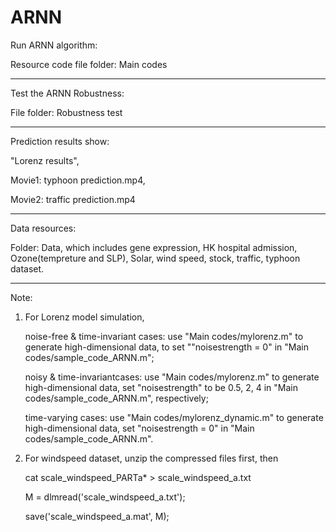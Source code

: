 # ARNN

Run ARNN algorithm:

Resource code file folder: Main codes

***********************************************************************************************************
Test the ARNN Robustness:

File folder: Robustness test

***********************************************************************************************************
Prediction results show:

"Lorenz results",

Movie1: typhoon prediction.mp4, 

Movie2: traffic prediction.mp4

***********************************************************************************************************
Data resources:

Folder: Data, which includes gene expression, HK hospital admission, Ozone(tempreture and SLP), Solar, wind speed, stock, traffic, typhoon dataset.

***********************************************************************************************************
Note: 
1. For Lorenz model simulation, 

   noise-free & time-invariant cases:  use "Main codes/mylorenz.m" to generate high-dimensional data, to set ""noisestrength = 0" in "Main codes/sample_code_ARNN.m";
   
   noisy & time-invariantcases: use "Main codes/mylorenz.m" to generate high-dimensional data, set "noisestrength" to be 0.5, 2, 4 in "Main codes/sample_code_ARNN.m", respectively;
   
   time-varying cases: use "Main codes/mylorenz_dynamic.m" to generate high-dimensional data, set "noisestrength = 0" in "Main codes/sample_code_ARNN.m".

2. For windspeed dataset, unzip the compressed files first, then  

   cat scale_windspeed_PARTa* > scale_windspeed_a.txt   

   M = dlmread('scale_windspeed_a.txt'); 

   save('scale_windspeed_a.mat', M);
